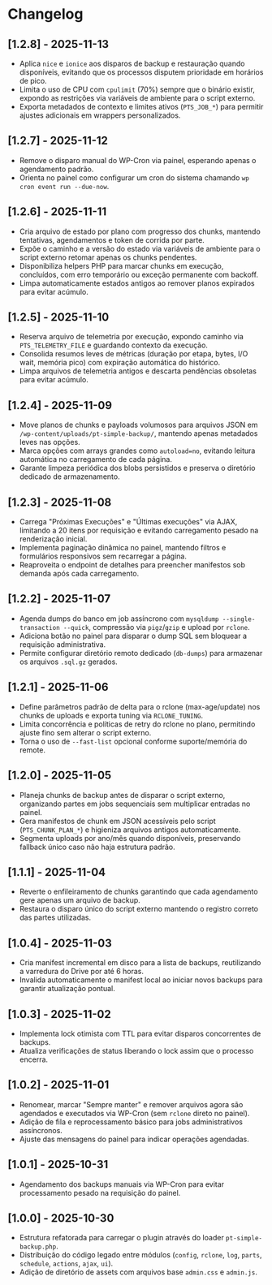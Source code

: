 # Changelog

## [1.2.8] - 2025-11-13
- Aplica `nice` e `ionice` aos disparos de backup e restauração quando disponíveis, evitando que os processos disputem prioridade em horários de pico.
- Limita o uso de CPU com `cpulimit` (70%) sempre que o binário existir, expondo as restrições via variáveis de ambiente para o script externo.
- Exporta metadados de contexto e limites ativos (`PTS_JOB_*`) para permitir ajustes adicionais em wrappers personalizados.

## [1.2.7] - 2025-11-12
- Remove o disparo manual do WP-Cron via painel, esperando apenas o agendamento padrão.
- Orienta no painel como configurar um cron do sistema chamando `wp cron event run --due-now`.

## [1.2.6] - 2025-11-11
- Cria arquivo de estado por plano com progresso dos chunks, mantendo tentativas, agendamentos e token de corrida por parte.
- Expõe o caminho e a versão do estado via variáveis de ambiente para o script externo retomar apenas os chunks pendentes.
- Disponibiliza helpers PHP para marcar chunks em execução, concluídos, com erro temporário ou exceção permanente com backoff.
- Limpa automaticamente estados antigos ao remover planos expirados para evitar acúmulo.

## [1.2.5] - 2025-11-10
- Reserva arquivo de telemetria por execução, expondo caminho via `PTS_TELEMETRY_FILE` e guardando contexto da execução.
- Consolida resumos leves de métricas (duração por etapa, bytes, I/O wait, memória pico) com expiração automática do histórico.
- Limpa arquivos de telemetria antigos e descarta pendências obsoletas para evitar acúmulo.

## [1.2.4] - 2025-11-09
- Move planos de chunks e payloads volumosos para arquivos JSON em `/wp-content/uploads/pt-simple-backup/`, mantendo apenas metadados leves nas opções.
- Marca opções com arrays grandes como `autoload=no`, evitando leitura automática no carregamento de cada página.
- Garante limpeza periódica dos blobs persistidos e preserva o diretório dedicado de armazenamento.

## [1.2.3] - 2025-11-08
- Carrega "Próximas Execuções" e "Últimas execuções" via AJAX, limitando a 20 itens por requisição e evitando carregamento pesado na renderização inicial.
- Implementa paginação dinâmica no painel, mantendo filtros e formulários responsivos sem recarregar a página.
- Reaproveita o endpoint de detalhes para preencher manifestos sob demanda após cada carregamento.

## [1.2.2] - 2025-11-07
- Agenda dumps do banco em job assíncrono com `mysqldump --single-transaction --quick`, compressão via `pigz`/`gzip` e upload por `rclone`.
- Adiciona botão no painel para disparar o dump SQL sem bloquear a requisição administrativa.
- Permite configurar diretório remoto dedicado (`db-dumps`) para armazenar os arquivos `.sql.gz` gerados.

## [1.2.1] - 2025-11-06
- Define parâmetros padrão de delta para o rclone (max-age/update) nos chunks de uploads e exporta tuning via `RCLONE_TUNING`.
- Limita concorrência e políticas de retry do rclone no plano, permitindo ajuste fino sem alterar o script externo.
- Torna o uso de `--fast-list` opcional conforme suporte/memória do remote.

## [1.2.0] - 2025-11-05
- Planeja chunks de backup antes de disparar o script externo, organizando partes em jobs sequenciais sem multiplicar entradas no painel.
- Gera manifestos de chunk em JSON acessíveis pelo script (`PTS_CHUNK_PLAN_*`) e higieniza arquivos antigos automaticamente.
- Segmenta uploads por ano/mês quando disponíveis, preservando fallback único caso não haja estrutura padrão.

## [1.1.1] - 2025-11-04
- Reverte o enfileiramento de chunks garantindo que cada agendamento gere apenas um arquivo de backup.
- Restaura o disparo único do script externo mantendo o registro correto das partes utilizadas.

## [1.0.4] - 2025-11-03
- Cria manifest incremental em disco para a lista de backups, reutilizando a varredura do Drive por até 6 horas.
- Invalida automaticamente o manifest local ao iniciar novos backups para garantir atualização pontual.

## [1.0.3] - 2025-11-02
- Implementa lock otimista com TTL para evitar disparos concorrentes de backups.
- Atualiza verificações de status liberando o lock assim que o processo encerra.

## [1.0.2] - 2025-11-01
- Renomear, marcar "Sempre manter" e remover arquivos agora são agendados e executados via WP-Cron (sem `rclone` direto no painel).
- Adição de fila e reprocessamento básico para jobs administrativos assíncronos.
- Ajuste das mensagens do painel para indicar operações agendadas.

## [1.0.1] - 2025-10-31
- Agendamento dos backups manuais via WP-Cron para evitar processamento pesado na requisição do painel.

## [1.0.0] - 2025-10-30
- Estrutura refatorada para carregar o plugin através do loader `pt-simple-backup.php`.
- Distribuição do código legado entre módulos (`config`, `rclone`, `log`, `parts`, `schedule`, `actions`, `ajax`, `ui`).
- Adição de diretório de assets com arquivos base `admin.css` e `admin.js`.
